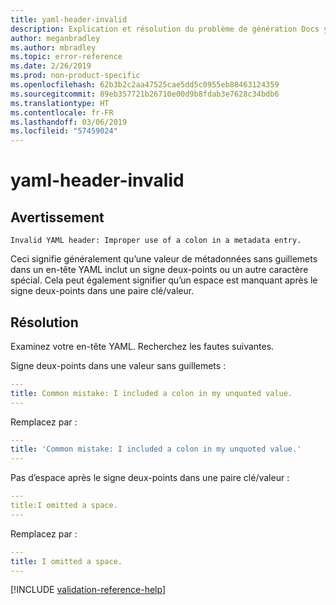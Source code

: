 ```yaml
---
title: yaml-header-invalid
description: Explication et résolution du problème de génération Docs yaml-header-invalid
author: meganbradley
ms.author: mbradley
ms.topic: error-reference
ms.date: 2/26/2019
ms.prod: non-product-specific
ms.openlocfilehash: 62b3b2c2aa47525cae5dd5c0955eb88463124359
ms.sourcegitcommit: 89eb357721b26710e00d9b8fdab3e7628c34bdb6
ms.translationtype: HT
ms.contentlocale: fr-FR
ms.lasthandoff: 03/06/2019
ms.locfileid: "57459024"
---
```

# <a name="yaml-header-invalid"></a>yaml-header-invalid

## <a name="warning"></a>Avertissement

`Invalid YAML header: Improper use of a colon in a metadata entry.`

Ceci signifie généralement qu’une valeur de métadonnées sans guillemets dans un en-tête YAML inclut un signe deux-points ou un autre caractère spécial. Cela peut également signifier qu’un espace est manquant après le signe deux-points dans une paire clé/valeur.

## <a name="resolution"></a>Résolution

Examinez votre en-tête YAML. Recherchez les fautes suivantes.

Signe deux-points dans une valeur sans guillemets :

```yml
---
title: Common mistake: I included a colon in my unquoted value.
---
```

Remplacez par :

```yml
---
title: 'Common mistake: I included a colon in my unquoted value.'
---
```

Pas d’espace après le signe deux-points dans une paire clé/valeur :

```yml
---
title:I omitted a space.
---
```

Remplacez par :

```yml
---
title: I omitted a space.
---
```

<!--make sure to add this file to your includes folder and verify the path-->
[!INCLUDE [validation-reference-help](includes/validation-reference-help.md)]
